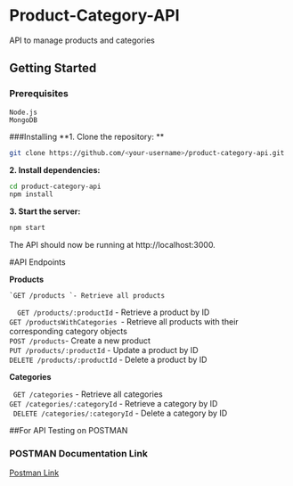 # Product-Category-API
 API to manage products and categories
 
 
## Getting Started

### Prerequisites

    Node.js
	MongoDB

###Installing
**1.  Clone the repository: **
```bash
git clone https://github.com/<your-username>/product-category-api.git
```
**2. Install dependencies:**
```bash
cd product-category-api
npm install
```
**3. Start the server:**
```bash
npm start
```

The API should now be running at http://localhost:3000.


#API Endpoints

**Products**

    `GET /products `- Retrieve all products  
  `  GET /products/:productId` - Retrieve a product by ID  
    `GET /productsWithCategories `- Retrieve all products with 	their corresponding category objects  
   ` POST /products `- Create a new product  
    `PUT /products/:productId` - Update a product by ID  
    `DELETE /products/:productId` - Delete a product by ID  



**Categories**

   ` GET /categories` - Retrieve all categories  
    `GET /categories/:categoryId` - Retrieve a category by ID  
   ` DELETE /categories/:categoryId` - Delete a category by ID  


##For API Testing on POSTMAN

### POSTMAN Documentation Link
[Postman Link](https://universal-firefly-169017.postman.co/workspace/My-Workspace~37892938-e55a-4b2a-8a5b-123e204e394c/collection/26042547-a3f885dd-57ba-4d43-af80-de52e2712d49?action=share&creator=26042547  "Postman Link")
